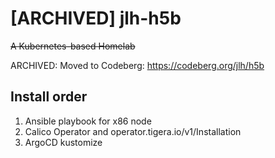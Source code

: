 # [ARCHIVED] jlh-h5b

~~A Kubernetes-based Homelab~~

ARCHIVED: Moved to Codeberg: https://codeberg.org/jlh/h5b

## Install order
1. Ansible playbook for x86 node
2. Calico Operator and operator.tigera.io/v1/Installation
3. ArgoCD kustomize
